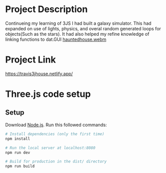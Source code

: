 # Project Description

Continueing my learning of 3JS I had built a galaxy simulator. This had expanded on use of lights, physics, and overal random generated loops for objects(Such as the stars). It had also helped my refine knowledge of linking functions to dat.GUI
[hauntedhouse.webm](https://user-images.githubusercontent.com/41456635/192083779-537d3fd5-915d-4def-aac6-64f9410b9502.webm)


# Project Link

https://travis3jhouse.netlify.app/


# Three.js code setup

## Setup
Download [Node.js](https://nodejs.org/en/download/).
Run this followed commands:

``` bash
# Install dependencies (only the first time)
npm install

# Run the local server at localhost:8080
npm run dev

# Build for production in the dist/ directory
npm run build
```
